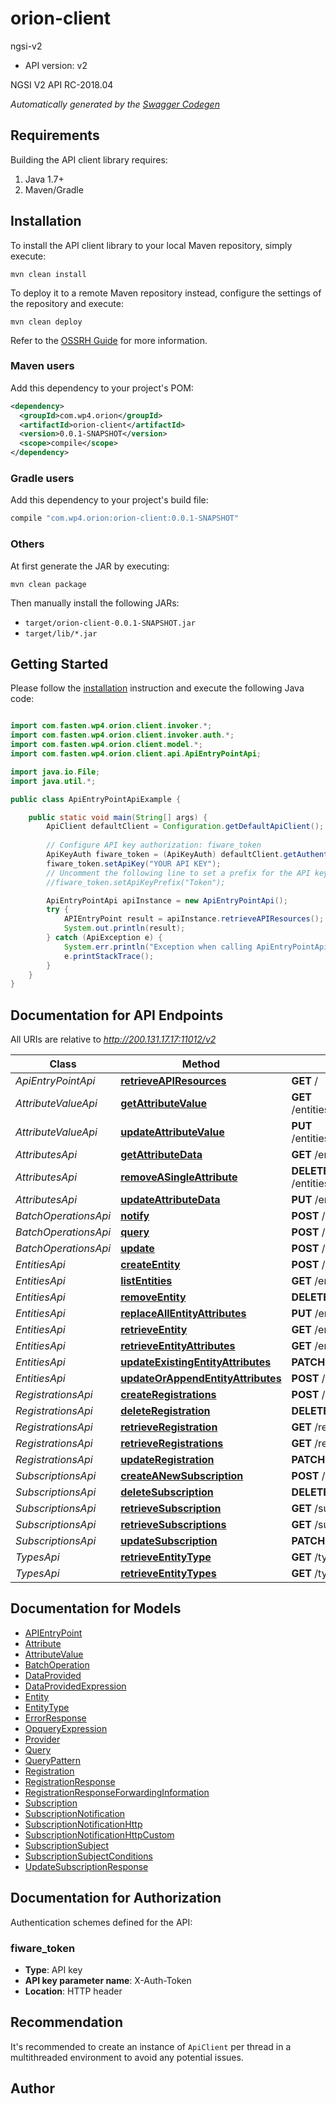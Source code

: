 # orion-client

ngsi-v2
- API version: v2

NGSI V2 API RC-2018.04


*Automatically generated by the [Swagger Codegen](https://github.com/swagger-api/swagger-codegen)*


## Requirements

Building the API client library requires:
1. Java 1.7+
2. Maven/Gradle

## Installation

To install the API client library to your local Maven repository, simply execute:

```shell
mvn clean install
```

To deploy it to a remote Maven repository instead, configure the settings of the repository and execute:

```shell
mvn clean deploy
```

Refer to the [OSSRH Guide](http://central.sonatype.org/pages/ossrh-guide.html) for more information.

### Maven users

Add this dependency to your project's POM:

```xml
<dependency>
  <groupId>com.wp4.orion</groupId>
  <artifactId>orion-client</artifactId>
  <version>0.0.1-SNAPSHOT</version>
  <scope>compile</scope>
</dependency>
```

### Gradle users

Add this dependency to your project's build file:

```groovy
compile "com.wp4.orion:orion-client:0.0.1-SNAPSHOT"
```

### Others

At first generate the JAR by executing:

```shell
mvn clean package
```

Then manually install the following JARs:

* `target/orion-client-0.0.1-SNAPSHOT.jar`
* `target/lib/*.jar`

## Getting Started

Please follow the [installation](#installation) instruction and execute the following Java code:

```java

import com.fasten.wp4.orion.client.invoker.*;
import com.fasten.wp4.orion.client.invoker.auth.*;
import com.fasten.wp4.orion.client.model.*;
import com.fasten.wp4.orion.client.api.ApiEntryPointApi;

import java.io.File;
import java.util.*;

public class ApiEntryPointApiExample {

    public static void main(String[] args) {
        ApiClient defaultClient = Configuration.getDefaultApiClient();
        
        // Configure API key authorization: fiware_token
        ApiKeyAuth fiware_token = (ApiKeyAuth) defaultClient.getAuthentication("fiware_token");
        fiware_token.setApiKey("YOUR API KEY");
        // Uncomment the following line to set a prefix for the API key, e.g. "Token" (defaults to null)
        //fiware_token.setApiKeyPrefix("Token");

        ApiEntryPointApi apiInstance = new ApiEntryPointApi();
        try {
            APIEntryPoint result = apiInstance.retrieveAPIResources();
            System.out.println(result);
        } catch (ApiException e) {
            System.err.println("Exception when calling ApiEntryPointApi#retrieveAPIResources");
            e.printStackTrace();
        }
    }
}

```

## Documentation for API Endpoints

All URIs are relative to *http://200.131.17.17:11012/v2*

Class | Method | HTTP request | Description
------------ | ------------- | ------------- | -------------
*ApiEntryPointApi* | [**retrieveAPIResources**](docs/ApiEntryPointApi.md#retrieveAPIResources) | **GET** / | 
*AttributeValueApi* | [**getAttributeValue**](docs/AttributeValueApi.md#getAttributeValue) | **GET** /entities/{entityId}/attrs/{attrName}/value | 
*AttributeValueApi* | [**updateAttributeValue**](docs/AttributeValueApi.md#updateAttributeValue) | **PUT** /entities/{entityId}/attrs/{attrName}/value | 
*AttributesApi* | [**getAttributeData**](docs/AttributesApi.md#getAttributeData) | **GET** /entities/{entityId}/attrs/{attrName} | 
*AttributesApi* | [**removeASingleAttribute**](docs/AttributesApi.md#removeASingleAttribute) | **DELETE** /entities/{entityId}/attrs/{attrName} | 
*AttributesApi* | [**updateAttributeData**](docs/AttributesApi.md#updateAttributeData) | **PUT** /entities/{entityId}/attrs/{attrName} | 
*BatchOperationsApi* | [**notify**](docs/BatchOperationsApi.md#notify) | **POST** /op/notify | 
*BatchOperationsApi* | [**query**](docs/BatchOperationsApi.md#query) | **POST** /op/query | 
*BatchOperationsApi* | [**update**](docs/BatchOperationsApi.md#update) | **POST** /op/update | 
*EntitiesApi* | [**createEntity**](docs/EntitiesApi.md#createEntity) | **POST** /entities | 
*EntitiesApi* | [**listEntities**](docs/EntitiesApi.md#listEntities) | **GET** /entities | 
*EntitiesApi* | [**removeEntity**](docs/EntitiesApi.md#removeEntity) | **DELETE** /entities/{entityId} | 
*EntitiesApi* | [**replaceAllEntityAttributes**](docs/EntitiesApi.md#replaceAllEntityAttributes) | **PUT** /entities/{entityId}/attrs | 
*EntitiesApi* | [**retrieveEntity**](docs/EntitiesApi.md#retrieveEntity) | **GET** /entities/{entityId} | 
*EntitiesApi* | [**retrieveEntityAttributes**](docs/EntitiesApi.md#retrieveEntityAttributes) | **GET** /entities/{entityId}/attrs | 
*EntitiesApi* | [**updateExistingEntityAttributes**](docs/EntitiesApi.md#updateExistingEntityAttributes) | **PATCH** /entities/{entityId}/attrs | 
*EntitiesApi* | [**updateOrAppendEntityAttributes**](docs/EntitiesApi.md#updateOrAppendEntityAttributes) | **POST** /entities/{entityId}/attrs | 
*RegistrationsApi* | [**createRegistrations**](docs/RegistrationsApi.md#createRegistrations) | **POST** /registrations | 
*RegistrationsApi* | [**deleteRegistration**](docs/RegistrationsApi.md#deleteRegistration) | **DELETE** /registrations/{registrationId} | 
*RegistrationsApi* | [**retrieveRegistration**](docs/RegistrationsApi.md#retrieveRegistration) | **GET** /registrations/{registrationId} | 
*RegistrationsApi* | [**retrieveRegistrations**](docs/RegistrationsApi.md#retrieveRegistrations) | **GET** /registrations | 
*RegistrationsApi* | [**updateRegistration**](docs/RegistrationsApi.md#updateRegistration) | **PATCH** /registrations/{registrationId} | 
*SubscriptionsApi* | [**createANewSubscription**](docs/SubscriptionsApi.md#createANewSubscription) | **POST** /subscriptions | 
*SubscriptionsApi* | [**deleteSubscription**](docs/SubscriptionsApi.md#deleteSubscription) | **DELETE** /subscriptions/{subscriptionId} | 
*SubscriptionsApi* | [**retrieveSubscription**](docs/SubscriptionsApi.md#retrieveSubscription) | **GET** /subscriptions/{subscriptionId} | 
*SubscriptionsApi* | [**retrieveSubscriptions**](docs/SubscriptionsApi.md#retrieveSubscriptions) | **GET** /subscriptions | 
*SubscriptionsApi* | [**updateSubscription**](docs/SubscriptionsApi.md#updateSubscription) | **PATCH** /subscriptions/{subscriptionId} | 
*TypesApi* | [**retrieveEntityType**](docs/TypesApi.md#retrieveEntityType) | **GET** /types/{entityType} | 
*TypesApi* | [**retrieveEntityTypes**](docs/TypesApi.md#retrieveEntityTypes) | **GET** /types/ | 


## Documentation for Models

 - [APIEntryPoint](docs/APIEntryPoint.md)
 - [Attribute](docs/Attribute.md)
 - [AttributeValue](docs/AttributeValue.md)
 - [BatchOperation](docs/BatchOperation.md)
 - [DataProvided](docs/DataProvided.md)
 - [DataProvidedExpression](docs/DataProvidedExpression.md)
 - [Entity](docs/Entity.md)
 - [EntityType](docs/EntityType.md)
 - [ErrorResponse](docs/ErrorResponse.md)
 - [OpqueryExpression](docs/OpqueryExpression.md)
 - [Provider](docs/Provider.md)
 - [Query](docs/Query.md)
 - [QueryPattern](docs/QueryPattern.md)
 - [Registration](docs/Registration.md)
 - [RegistrationResponse](docs/RegistrationResponse.md)
 - [RegistrationResponseForwardingInformation](docs/RegistrationResponseForwardingInformation.md)
 - [Subscription](docs/Subscription.md)
 - [SubscriptionNotification](docs/SubscriptionNotification.md)
 - [SubscriptionNotificationHttp](docs/SubscriptionNotificationHttp.md)
 - [SubscriptionNotificationHttpCustom](docs/SubscriptionNotificationHttpCustom.md)
 - [SubscriptionSubject](docs/SubscriptionSubject.md)
 - [SubscriptionSubjectConditions](docs/SubscriptionSubjectConditions.md)
 - [UpdateSubscriptionResponse](docs/UpdateSubscriptionResponse.md)


## Documentation for Authorization

Authentication schemes defined for the API:
### fiware_token

- **Type**: API key
- **API key parameter name**: X-Auth-Token
- **Location**: HTTP header


## Recommendation

It's recommended to create an instance of `ApiClient` per thread in a multithreaded environment to avoid any potential issues.

## Author



